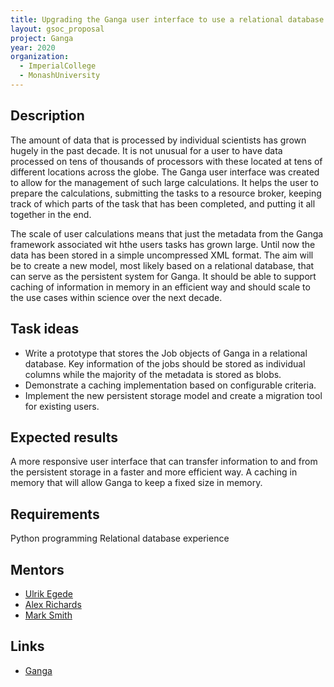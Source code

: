```yaml
---
title: Upgrading the Ganga user interface to use a relational database for persistent storage
layout: gsoc_proposal
project: Ganga
year: 2020
organization:
  - ImperialCollege
  - MonashUniversity
---
```


## Description
The amount of data that is processed by individual scientists has grown hugely in the past decade. It is not unusual for a user to have data processed on tens of thousands of processors with these located at tens of different locations across the globe. The Ganga user interface was created to allow for the management of such large calculations. It helps the user to prepare the calculations, submitting the tasks to a resource broker, keeping track of which parts of the task that has been completed, and putting it all together in the end.

The scale of user calculations means that just the metadata from the Ganga framework associated wit hthe users tasks has grown large. Until now the data has been stored in a simple uncompressed XML format. The aim will be to create a new model, most likely based on a relational database, that can serve as the persistent system for Ganga. It should be able to support caching of information in memory in an efficient way and should scale to the use cases within science over the next decade.

## Task ideas
 * Write a prototype that stores the Job objects of Ganga in a relational database. Key information of the jobs should be stored as individual columns while the majority of the metadata is stored as blobs.
 * Demonstrate a caching implementation based on configurable criteria.
 * Implement the new persistent storage model and create a migration tool for existing users.

## Expected results
A more responsive user interface that can transfer information to and from the persistent storage in a faster and more efficient way. A caching in memory that will allow Ganga to keep a fixed size in memory. 

## Requirements
Python programming
Relational database experience

## Mentors 
  * [Ulrik Egede](mailto:ulrik.egede@monash.edu)
  * [Alex Richards](mailto:a.richards@imperial.ac.uk)
  * [Mark Smith](mailto:mark.smith1@imperial.ac.uk)

## Links
  * [Ganga](https://github.com/ganga-devs/ganga)
